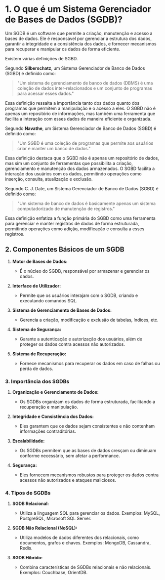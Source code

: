 # 1. **O que é um Sistema Gerenciador de Bases de Dados (SGDB)?**

Um SGDB é um software que permite a criação, manutenção e acesso a bases de dados. Ele é responsável por gerenciar a estrutura dos dados, garantir a integridade e a consistência dos dados, e fornecer mecanismos para recuperar e manipular os dados de forma eficiente.

Existem várias definições de SGBD.

Segundo **Silberschatz**, um Sistema Gerenciador de Banco de Dados (SGBD) é definido como:

> "Um sistema de gerenciamento de banco de dados (DBMS) é uma coleção de dados inter-relacionados e um conjunto de programas para acessar esses dados." 

Essa definição ressalta a importância tanto dos dados quanto dos programas que permitem a manipulação e o acesso a eles. 
O SGBD não é apenas um repositório de informações, mas também uma ferramenta que facilita a interação com esses dados de maneira eficiente e organizada.

Segundo **Navathe**, um Sistema Gerenciador de Banco de Dados (SGBD) é definido como:

> "Um SGBD é uma coleção de programas que permite aos usuários criar e manter um banco de dados."

Essa definição destaca que o SGBD não é apenas um repositório de dados, mas sim um conjunto de ferramentas que possibilita a criação, gerenciamento e manutenção dos dados armazenados. O SGBD facilita a interação dos usuários com os dados, permitindo operações como inserção, consulta, atualização e exclusão.

Segundo C. J. Date, um Sistema Gerenciador de Banco de Dados (SGBD) é definido como:

> "Um sistema de banco de dados é basicamente apenas um sistema computadorizado de manutenção de registros."

Essa definição enfatiza a função primária do SGBD como uma ferramenta para gerenciar e manter registros de dados de forma estruturada, permitindo operações como adição, modificação e consulta a esses registros.

## 2. **Componentes Básicos de um SGDB**

1. **Motor de Bases de Dados:**
   - É o núcleo do SGDB, responsável por armazenar e gerenciar os dados.

2. **Interface de Utilizador:**
   - Permite que os usuários interajam com o SGDB, criando e executando comandos SQL.

3. **Sistema de Gerenciamento de Bases de Dados:**
   - Gerencia a criação, modificação e exclusão de tabelas, índices, etc.

4. **Sistema de Segurança:**
   - Garante a autenticação e autorização dos usuários, além de proteger os dados contra acessos não autorizados.

5. **Sistema de Recuperação:**
   - Fornece mecanismos para recuperar os dados em caso de falhas ou perda de dados.

### 3. **Importância dos SGDBs**

1. **Organização e Gerenciamento de Dados:**
   - Os SGDBs organizam os dados de forma estruturada, facilitando a recuperação e manipulação.

2. **Integridade e Consistência dos Dados:**
   - Eles garantem que os dados sejam consistentes e não contenham informações contraditórias.

3. **Escalabilidade:**
   - Os SGDBs permitem que as bases de dados cresçam ou diminuam conforme necessário, sem afetar a performance.

4. **Segurança:**
   - Eles fornecem mecanismos robustos para proteger os dados contra acessos não autorizados e ataques maliciosos.

### 4. **Tipos de SGDBs**

1. **SGDB Relacional:**
   - Utiliza a linguagem SQL para gerenciar os dados. Exemplos: MySQL, PostgreSQL, Microsoft SQL Server.

2. **SGDB Não Relacional (NoSQL):**
   - Utiliza modelos de dados diferentes dos relacionais, como documentos, grafos e chaves. Exemplos: MongoDB, Cassandra, Redis.

3. **SGDB Híbrido:**
   - Combina características de SGDBs relacionais e não relacionais. Exemplos: Couchbase, OrientDB.

